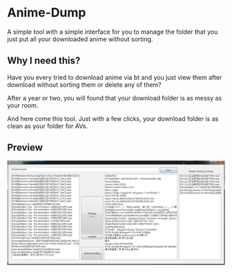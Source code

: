# Anime-Dump

A simple tool with a simple interface for you to manage the folder that you just put all your downloaded anime without sorting.

## Why I need this?

Have you every tried to download anime via bt and you just view them after download without sorting them or delete any of them?

After a year or two, you will found that your download folder is as messy as your room.

And here come this tool. Just with a few clicks, your download folder is as clean as your folder for AVs.

## Preview

<img src="https://raw.githubusercontent.com/tobychui/Anime-Dump/master/Beta/2017-04-02_15-39-43.png">
